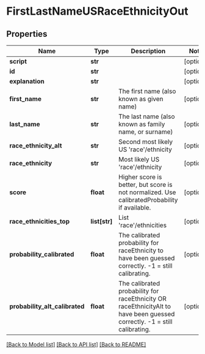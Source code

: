# FirstLastNameUSRaceEthnicityOut

## Properties
Name | Type | Description | Notes
------------ | ------------- | ------------- | -------------
**script** | **str** |  | [optional] 
**id** | **str** |  | [optional] 
**explanation** | **str** |  | [optional] 
**first_name** | **str** | The first name (also known as given name) | [optional] 
**last_name** | **str** | The last name (also known as family name, or surname) | [optional] 
**race_ethnicity_alt** | **str** | Second most likely US &#39;race&#39;/ethnicity | [optional] 
**race_ethnicity** | **str** | Most likely US &#39;race&#39;/ethnicity | [optional] 
**score** | **float** | Higher score is better, but score is not normalized. Use calibratedProbability if available.  | [optional] 
**race_ethnicities_top** | **list[str]** | List &#39;race&#39;/ethnicities | [optional] 
**probability_calibrated** | **float** | The calibrated probability for raceEthnicity to have been guessed correctly. -1 &#x3D; still calibrating.  | [optional] 
**probability_alt_calibrated** | **float** | The calibrated probability for raceEthnicity OR raceEthnicityAlt to have been guessed correctly. -1 &#x3D; still calibrating.  | [optional] 

[[Back to Model list]](../README.md#documentation-for-models) [[Back to API list]](../README.md#documentation-for-api-endpoints) [[Back to README]](../README.md)


